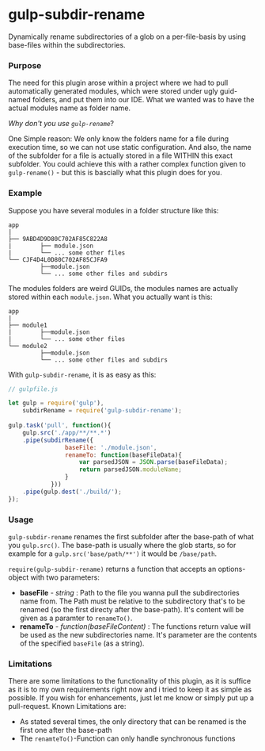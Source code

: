 gulp-subdir-rename
===================
Dynamically rename subdirectories of a glob on a per-file-basis by using base-files within the subdirectories.

### Purpose
The need for this plugin arose within a project where we had to pull automatically 
generated modules, which were stored under ugly guid-named folders, and put them into our IDE. 
What we wanted was to have the actual modules name as folder name.

*Why don't you use `gulp-rename`*?

One Simple reason: We only know the folders name for a file during execution time,
so we can not use static configuration. And also, the name of the subfolder for a file
is actually stored in a file WITHIN this exact subfolder. You could achieve this with a rather complex function
given to `gulp-rename()` - but this is bascially what this plugin does for you.


### Example
Suppose you have several modules in a folder structure like this:
```
app
|
├── 9ABD4D9D80C702AF85C822A8
|        ├── module.json
|        └── ... some other files
└── CJF4D4L0D80C702AF85CJFA9
         ├──module.json
         └── ... some other files and subdirs
```

The modules folders are weird GUIDs, the modules names are actually stored within each `module.json`.
What you actually want is this:

```
app
|
├── module1
|        ├──module.json
|        └── ... some other files
└── module2
         ├──module.json
         └── ... some other files and subdirs
```

With `gulp-subdir-rename`, it is as easy as this:
```JavaScript
// gulpfile.js

let gulp = require('gulp'),
    subdirRename = require('gulp-subdir-rename');
    
gulp.task('pull', function(){
    gulp.src('./app/**/**.*')
    .pipe(subdirRename({
                baseFile: './module.json',
                renameTo: function(baseFileData){
                    var parsedJSON = JSON.parse(baseFileData);
                    return parsedJSON.moduleName;
                }
            }))
    .pipe(gulp.dest('./build/');
});
```

### Usage
`gulp-subdir-rename` renames the first subfolder after the base-path of what you `gulp.src()`. The base-path is usually
where the glob starts, so for example for a  `gulp.src('base/path/**')` it would be `/base/path`.

`require(gulp-subdir-rename)` returns a function that accepts an options-object with two parameters:

* **baseFile** - *string* : Path to the file you wanna pull the subdirectories name from. The Path must be relative
to the subdirectory that's to be renamed (so the first directy after the base-path). It's content will be given as a
paramter to `renameTo()`.
* **renameTo** - *function(baseFileContent)* : The functions return value will be used as the new subdirectories name.
It's parameter are the contents of the specified `baseFile` (as a string).

### Limitations
There are some limitations to the functionality of this plugin, as it is suffice as it is to my own requirements
right now and i tried to keep it as simple as possible. If you wish for enhancements, just let me know or simply put
up a pull-request. Known Limitations are:

* As stated several times, the only directory that can be renamed is the first one after the base-path
* The `renamteTo()`-Function can only handle synchronous functions